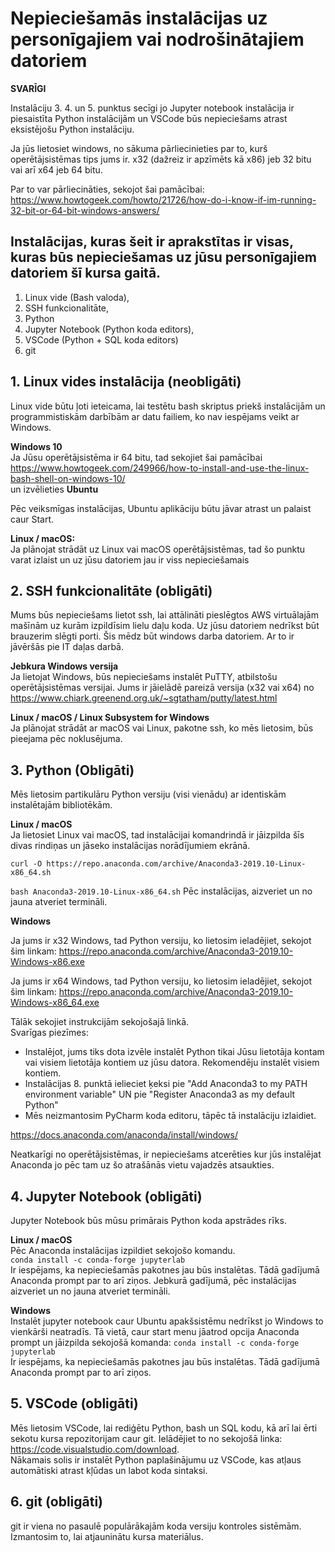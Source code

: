 # Nepieciešamās instalācijas uz personīgajiem vai nodrošinātajiem datoriem

**SVARĪGI**  

Instalāciju 3\. 4\. un 5\. punktus secīgi jo Jupyter notebook instalācija ir piesaistīta Python instalācijām un VSCode būs nepieciešams atrast eksistējošu Python instalāciju.

Ja jūs lietosiet windows, no sākuma pārliecinieties par to, kurš operētājsistēmas tips jums ir. x32 (dažreiz ir apzīmēts kā x86) jeb 32 bitu vai arī x64 jeb 64 bitu.  

Par to var pārliecināties, sekojot šai pamācībai:  
https://www.howtogeek.com/howto/21726/how-do-i-know-if-im-running-32-bit-or-64-bit-windows-answers/  

## Instalācijas, kuras šeit ir aprakstītas ir visas, kuras būs nepieciešamas uz jūsu personīgajiem datoriem šī kursa gaitā.

1. Linux vide (Bash valoda),  
2. SSH funkcionalitāte,  
3. Python
4. Jupyter Notebook (Python koda editors),  
5. VSCode (Python + SQL koda editors)  
6. git



## 1. Linux vides instalācija (neobligāti)  
Linux vide būtu ļoti ieteicama, lai testētu bash skriptus priekš instalācijām un programmistiskām darbībām ar datu failiem, ko nav iespējams veikt ar Windows.

**Windows 10**  
Ja Jūsu operētājsistēma ir 64 bitu, tad sekojiet šai pamācībai https://www.howtogeek.com/249966/how-to-install-and-use-the-linux-bash-shell-on-windows-10/  
un izvēlieties **Ubuntu**  

Pēc veiksmīgas instalācijas, Ubuntu aplikāciju būtu jāvar atrast un palaist caur Start. 



**Linux / macOS:**  
Ja plānojat strādāt uz Linux vai macOS operētājsistēmas, tad šo punktu varat izlaist un uz jūsu datoriem jau ir viss nepieciešamais


## 2. SSH funkcionalitāte (obligāti)  
Mums būs nepieciešams lietot ssh, lai attālināti pieslēgtos AWS virtuālajām mašīnām uz kurām izpildīsim lielu daļu koda. Uz jūsu datoriem nedrīkst būt brauzerim slēgti porti. Šis mēdz būt windows darba datoriem. Ar to ir jāvēršās pie IT daļas darbā.

<!-- Ja ir ubuntu subsistēma, tad var lietot ssh un iespējams arī git -->
<!-- Ar ubuntu apakšistēmu lietot python/vscode/jupyter droši vien ir slikta ideja-->

**Jebkura Windows versija**  
Ja lietojat Windows, būs nepieciešams instalēt PuTTY, atbilstošu operētājsistēmas versijai. 
Jums ir jāielādē pareizā versija (x32 vai x64) no  
https://www.chiark.greenend.org.uk/~sgtatham/putty/latest.html  

**Linux / macOS / Linux Subsystem for Windows**  
Ja plānojat strādāt ar macOS vai Linux, pakotne ssh, ko mēs lietosim, būs pieejama pēc noklusējuma.  
<!-- 
Iespējams var nākties atvērt portu/iespējot kādus konfigus no šīs pamācības.
https://www.illuminiastudios.com/dev-diaries/ssh-on-windows-subsystem-for-linux/ -->



## 3. Python (Obligāti)
Mēs lietosim partikulāru Python versiju (visi vienādu) ar identiskām instalētajām bibliotēkām.

**Linux / macOS**  
Ja lietosiet Linux vai macOS, tad instalācijai komandrindā ir jāizpilda šīs divas rindiņas un jāseko instalācijas norādījumiem ekrānā.

`curl -O https://repo.anaconda.com/archive/Anaconda3-2019.10-Linux-x86_64.sh`  

`bash Anaconda3-2019.10-Linux-x86_64.sh`
Pēc instalācijas, aizveriet un no jauna atveriet termināli.

**Windows**  

Ja jums ir x32 Windows, tad Python versiju, ko lietosim ieladējiet, sekojot šim linkam:
https://repo.anaconda.com/archive/Anaconda3-2019.10-Windows-x86.exe  

Ja jums ir x64 Windows, tad Python versiju, ko lietosim ieladējiet, sekojot šim linkam:
https://repo.anaconda.com/archive/Anaconda3-2019.10-Windows-x86_64.exe  

Tālāk sekojiet instrukcijām sekojošajā linkā.  
Svarīgas piezīmes:  
* Instalējot, jums tiks dota izvēle instalēt Python tikai Jūsu lietotāja kontam vai visiem lietotāja kontiem uz jūsu datora. Rekomendēju instalēt visiem kontiem.
* Instalācijas 8\. punktā ielieciet ķeksi pie "Add Anaconda3 to my PATH environment variable" UN pie "Register Anaconda3 as my default Python"  
* Mēs neizmantosim PyCharm koda editoru, tāpēc tā instalāciju izlaidiet.  

https://docs.anaconda.com/anaconda/install/windows/  

Neatkarīgi no operētājsistēmas, ir nepieciešams atcerēties kur jūs instalējat Anaconda jo pēc tam uz šo atrašānās vietu vajadzēs atsaukties.


## 4. Jupyter Notebook (obligāti)  
Jupyter Notebook būs mūsu primārais Python koda apstrādes rīks. 
<!-- https://jupyter.org/install -->

**Linux / macOS**  
Pēc Anaconda instalācijas izpildiet sekojošo komandu.  
`conda install -c conda-forge jupyterlab`  
Ir iespējams, ka nepieciešamās pakotnes jau būs instalētas. Tādā gadījumā Anaconda prompt par to arī ziņos. Jebkurā gadījumā, pēc instalācijas aizveriet un no jauna atveriet termināli.


**Windows**  
Instalēt jupyter notebook caur Ubuntu apakšsistēmu nedrīkst jo Windows to vienkārši neatradīs. Tā vietā, caur start menu jāatrod opcija Anaconda prompt un jāizpilda sekojošā komanda:
`conda install -c conda-forge jupyterlab`  
Ir iespējams, ka nepieciešamās pakotnes jau būs instalētas. Tādā gadījumā Anaconda prompt par to arī ziņos.


## 5. VSCode (obligāti)  
Mēs lietosim VSCode, lai rediģētu Python, bash un SQL kodu, kā arī lai ērti sekotu kursa repozitorijam caur git.
Ielādējiet to no sekojošā linka:  
https://code.visualstudio.com/download.  
Nākamais solis ir instalēt Python paplašinājumu uz VSCode, kas atļaus automātiski atrast kļūdas un labot koda sintaksi.

## 6. git (obligāti)  
git ir viena no pasaulē populārākajām koda versiju kontroles sistēmām. Izmantosim to, lai atjauninātu kursa materiālus. 